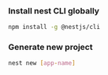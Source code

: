 ### Install nest CLI globally
```bash
npm install -g @nestjs/cli
```

### Generate new project
```bash
nest new [app-name]
```